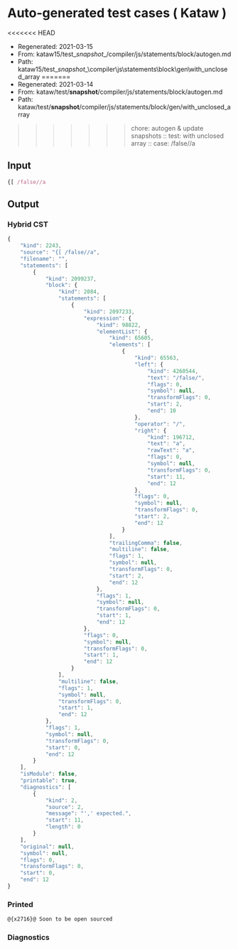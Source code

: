 # Auto-generated test cases ( Kataw )
<<<<<<< HEAD
- Regenerated: 2021-03-15
- From: kataw15/test\__snapshot__/compiler/js/statements/block/autogen.md
- Path: kataw15/test\__snapshot__\compiler\js\statements\block\gen\with_unclosed_array
=======
- Regenerated: 2021-03-14
- From: kataw/test/__snapshot__/compiler/js/statements/block/autogen.md
- Path: kataw/test/__snapshot__/compiler/js/statements/block/gen/with_unclosed_array
>>>>>>> chore: autogen & update snapshots
> :: test: with unclosed array
> :: case: /false//a
## Input

`````js
{[ /false//a
`````

## Output

### Hybrid CST

```javascript
{
    "kind": 2243,
    "source": "{[ /false//a",
    "filename": "",
    "statements": [
        {
            "kind": 2099237,
            "block": {
                "kind": 2084,
                "statements": [
                    {
                        "kind": 2097233,
                        "expression": {
                            "kind": 98822,
                            "elementList": {
                                "kind": 65605,
                                "elements": [
                                    {
                                        "kind": 65563,
                                        "left": {
                                            "kind": 4260544,
                                            "text": "/false/",
                                            "flags": 0,
                                            "symbol": null,
                                            "transformFlags": 0,
                                            "start": 2,
                                            "end": 10
                                        },
                                        "operator": "/",
                                        "right": {
                                            "kind": 196712,
                                            "text": "a",
                                            "rawText": "a",
                                            "flags": 0,
                                            "symbol": null,
                                            "transformFlags": 0,
                                            "start": 11,
                                            "end": 12
                                        },
                                        "flags": 0,
                                        "symbol": null,
                                        "transformFlags": 0,
                                        "start": 2,
                                        "end": 12
                                    }
                                ],
                                "trailingComma": false,
                                "multiline": false,
                                "flags": 1,
                                "symbol": null,
                                "transformFlags": 0,
                                "start": 2,
                                "end": 12
                            },
                            "flags": 1,
                            "symbol": null,
                            "transformFlags": 0,
                            "start": 1,
                            "end": 12
                        },
                        "flags": 0,
                        "symbol": null,
                        "transformFlags": 0,
                        "start": 1,
                        "end": 12
                    }
                ],
                "multiline": false,
                "flags": 1,
                "symbol": null,
                "transformFlags": 0,
                "start": 1,
                "end": 12
            },
            "flags": 1,
            "symbol": null,
            "transformFlags": 0,
            "start": 0,
            "end": 12
        }
    ],
    "isModule": false,
    "printable": true,
    "diagnostics": [
        {
            "kind": 2,
            "source": 2,
            "message": "',' expected.",
            "start": 11,
            "length": 0
        }
    ],
    "original": null,
    "symbol": null,
    "flags": 0,
    "transformFlags": 0,
    "start": 0,
    "end": 12
}
```

### Printed

```javascript
@{x2716}@ Soon to be open sourced
```

### Diagnostics

```javascript

```

